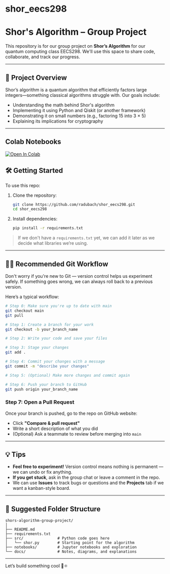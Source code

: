 # shor_eecs298

# Shor's Algorithm – Group Project

This repository is for our group project on **Shor’s Algorithm** for our quantum computing class EECS298. We'll use this space to share code, collaborate, and track our progress.

---

## 🧠 Project Overview

Shor’s algorithm is a quantum algorithm that efficiently factors large integers—something classical algorithms struggle with. Our goals include:

- Understanding the math behind Shor's algorithm
- Implementing it using Python and Qiskit (or another framework)
- Demonstrating it on small numbers (e.g., factoring 15 into 3 × 5)
- Explaining its implications for cryptography

---

## Colab Notebooks

[![Open In Colab](https://colab.research.google.com/assets/colab-badge.svg)](https://colab.research.google.com/github/yourname/shor_eecs298/blob/main/notebooks/shor_final.ipynb)

## 🛠️ Getting Started

To use this repo:

1. Clone the repository:

   ```bash
   git clone https://github.com/radubach/shor_eecs298.git
   cd shor_eecs298
   ```

2. Install dependencies:
   ```bash
   pip install -r requirements.txt
   ```

> If we don't have a `requirements.txt` yet, we can add it later as we decide what libraries we’re using.

---

## 👨‍💻 Recommended Git Workflow

Don't worry if you're new to Git — version control helps us experiment safely. If something goes wrong, we can always roll back to a previous version.

Here’s a typical workflow:

```bash
# Step 0: Make sure you're up to date with main
git checkout main
git pull

# Step 1: Create a branch for your work
git checkout -b your_branch_name

# Step 2: Write your code and save your files

# Step 3: Stage your changes
git add .

# Step 4: Commit your changes with a message
git commit -m "describe your changes"

# Step 5: (Optional) Make more changes and commit again

# Step 6: Push your branch to GitHub
git push origin your_branch_name
```

### Step 7: Open a Pull Request

Once your branch is pushed, go to the repo on GitHub website:

- Click **"Compare & pull request"**
- Write a short description of what you did
- (Optional) Ask a teammate to review before merging into `main`

---

## 💡 Tips

- **Feel free to experiment!** Version control means nothing is permanent — we can undo or fix anything.
- **If you get stuck**, ask in the group chat or leave a comment in the repo.
- We can use **Issues** to track bugs or questions and the **Projects** tab if we want a kanban-style board.

---

## 📂 Suggested Folder Structure

```
shors-algorithm-group-project/
│
├── README.md
├── requirements.txt
├── src/               # Python code goes here
│   └── shor.py        # Starting point for the algorithm
├── notebooks/         # Jupyter notebooks and exploration
└── docs/              # Notes, diagrams, and explanations
```

---

Let’s build something cool 🔬⚛️
